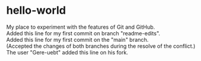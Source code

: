 # hello-world
My place to experiment with the features of Git and GitHub.  
Added this line for my first commit on branch "readme-edits".  
Added this line for my first commit on the "main" branch.  
(Accepted the changes of both branches during the resolve of the conflict.)  
The user "Gere-uebt" added this line on his fork.  
